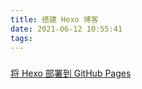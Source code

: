 ```yaml
---
title: 搭建 Hexo 博客
date: 2021-06-12 10:55:41
tags:
---
```


### 

[将 Hexo 部署到 GitHub Pages](https://hexo.io/zh-cn/docs/github-pages)
